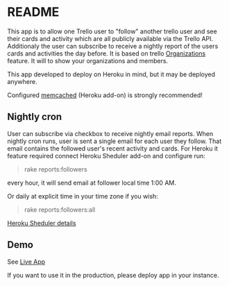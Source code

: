 # README

This app is to allow one Trello user to "follow" another trello user and see their cards and activity which are all publicly available via the Trello API. Additionaly the user can subscribe to receive a nightly report of the users cards and activities the day before.
It is based on trello [Organizations](http://help.trello.com/customer/portal/topics/403651-trello-organizations/articles) feature. It will to show your organizations and members.

This app developed to deploy on Heroku in mind, but it may be deployed anywhere.

Configured [memcached](http://memcached.org/) (Heroku add-on) is strongly recommended!

## Nightly cron

User can subscribe via checkbox to receive nightly email reports. When nightly cron runs, user is sent a single email for each user they follow. That email contains the followed user's recent activity and cards.
For Heroku it feature required connect Heroku Sheduler add-on and configure run:
>rake reports:followers

every hour, it will send email at follower local time 1:00 AM.

Or daily at explicit time in your time zone if you wish:
> rake reports:followers:all

[Heroku Sheduler details](https://devcenter.heroku.com/articles/scheduler)

## Demo

See [Live App](http://trello-track.herokuapp.com)

If you want to use it in the production, please deploy app in your instance.



